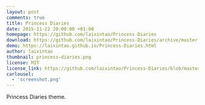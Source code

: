 ```yaml
---
layout: post
comments: true
title: Princess Diaries
date: 2015-11-22 20:00:00 +01:00
homepage: https://github.com/laixintao/Princess-Diaries
download: https://github.com/laixintao/Princess-Diaries/archive/master.zip
demo: https://laixintao.github.io/Princess-Diaries.html 
author: laixintao
thumbnail: princess-diaries.png
license: MIT
license_link: https://github.com/laixintao/Princess-Diaries/blob/master/LICENSE
carlousel:
  - 'screenshot.png'
---
```


Princess Diaries theme.
